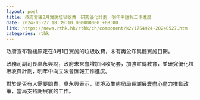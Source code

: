 ```yaml
---
layout: post
title: 政府暫緩8月實施垃圾收費　研究優化計劃　明年中匯報工作進度
date: 2024-05-27 18:39:10.000000000 +08:00
link: https://news.rthk.hk/rthk/ch/component/k2/1754924-20240527.htm
categories: rthk
---
```


政府宣布暫緩原定在8月1日實施的垃圾收費，未有再公布具體實施日期。

政務司副司長卓永興說，政府未來會增加回收配套，加強宣傳教育，並研究優化垃圾收費計劃，明年中向立法會匯報工作進度。

對於是否有人需要問責，卓永興表示，環境及生態局局長謝展寰盡心盡力推動政策，當局支持謝展寰的工作。
